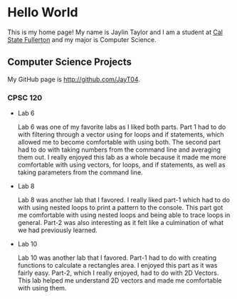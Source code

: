 # Hello World

This is my home page! My name is Jaylin Taylor and I am a student at [Cal State Fullerton](http://www.fullerton.edu/) and my major is Computer Science.

## Computer Science Projects

My GitHub page is http://github.com/JayT04.

### CPSC 120

* Lab 6

    Lab 6 was one of my favorite labs as I liked both parts. Part 1 had to do with filtering through a vector using for loops and if statements, which allowed me to become comfortable with using both. The second part had to do with taking numbers from the command line and averaging them out. I really enjoyed this lab as a whole because it made me more comfortable with using vectors, for loops, and if statements, as well as taking parameters from the command line.

* Lab 8
    
    Lab 8 was another lab that I favored. I really liked part-1 which had to do with using nested loops to print a pattern to the console. This part got me comfortable with using nested loops and being able to trace loops in general. Part-2 was also interesting as it felt like a culmination of what we had previously learned. 

* Lab 10

    Lab 10 was another lab that I favored. Part-1 had to do with creating functions to calculate a rectangles area. I enjoyed this part as it was fairly easy. Part-2, which I really enjoyed, had to do with 2D Vectors. This lab helped me understand 2D vectors and made me comfortable with using them.

